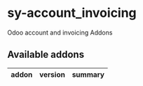 # sy-account_invoicing
Odoo account and invoicing Addons

[//]: # (addons)

Available addons
----------------
addon | version | summary
--- | --- | ---

[//]: # (end addons)
